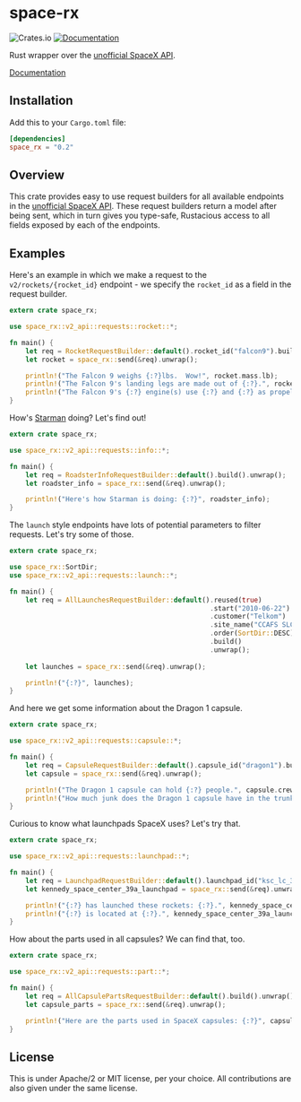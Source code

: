 # space-rx

![Crates.io](https://img.shields.io/crates/v/space_rx.svg)
[![Documentation](https://docs.rs/space-rx/badge.svg?style=flat-square)](https://docs.rs/space-rx/)

Rust wrapper over the [unofficial SpaceX API](https://github.com/r-spacex/SpaceX-API).

[Documentation](https://docs.rs/space-rx/)

## Installation

Add this to your `Cargo.toml` file:

```toml
[dependencies]
space_rx = "0.2"
```

## Overview

This crate provides easy to use request builders for all available endpoints in the [unofficial SpaceX API](https://github.com/r-spacex/SpaceX-API).  These request builders return a model after being sent, which in turn gives you type-safe, Rustacious access to all fields exposed by each of the endpoints.

## Examples

Here's an example in which we make a request to the `v2/rockets/{rocket_id}` endpoint - we specify the `rocket_id` as a field in the request builder.

```rust
extern crate space_rx;

use space_rx::v2_api::requests::rocket::*;

fn main() {
    let req = RocketRequestBuilder::default().rocket_id("falcon9").build().unwrap();
    let rocket = space_rx::send(&req).unwrap();

    println!("The Falcon 9 weighs {:?}lbs.  Wow!", rocket.mass.lb);
    println!("The Falcon 9's landing legs are made out of {:?}.", rocket.landing_legs.material.unwrap());
    println!("The Falcon 9's {:?} engine(s) use {:?} and {:?} as propellant.", rocket.engines.number, rocket.engines.propellant_1, rocket.engines.propellant_2);
}
```

How's [Starman](https://en.wikipedia.org/wiki/Elon_Musk%27s_Tesla_Roadster) doing?  Let's find out!

```rust
extern crate space_rx;

use space_rx::v2_api::requests::info::*;

fn main() {
    let req = RoadsterInfoRequestBuilder::default().build().unwrap();
    let roadster_info = space_rx::send(&req).unwrap();

    println!("Here's how Starman is doing: {:?}", roadster_info);
}
```

The `launch` style endpoints have lots of potential parameters to filter requests.  Let's try some of those.
```rust
extern crate space_rx;

use space_rx::SortDir;
use space_rx::v2_api::requests::launch::*;

fn main() {
    let req = AllLaunchesRequestBuilder::default().reused(true)
                                                  .start("2010-06-22")
                                                  .customer("Telkom")
                                                  .site_name("CCAFS SLC 40")
                                                  .order(SortDir::DESC)
                                                  .build()
                                                  .unwrap();
    
    let launches = space_rx::send(&req).unwrap();

    println!("{:?}", launches);
}
```

And here we get some information about the Dragon 1 capsule.

```rust
extern crate space_rx;

use space_rx::v2_api::requests::capsule::*;

fn main() {
    let req = CapsuleRequestBuilder::default().capsule_id("dragon1").build().unwrap();
    let capsule = space_rx::send(&req).unwrap();

    println!("The Dragon 1 capsule can hold {:?} people.", capsule.crew_capacity);
    println!("How much junk does the Dragon 1 capsule have in the trunk?  Well, this much: {:?}.", capsule.trunk);
}
```

Curious to know what launchpads SpaceX uses?  Let's try that.

```rust
extern crate space_rx;

use space_rx::v2_api::requests::launchpad::*;

fn main() {
    let req = LaunchpadRequestBuilder::default().launchpad_id("ksc_lc_39a").build().unwrap();
    let kennedy_space_center_39a_launchpad = space_rx::send(&req).unwrap();

    println!("{:?} has launched these rockets: {:?}.", kennedy_space_center_39a_launchpad.full_name, kennedy_space_center_39a_launchpad.vehicles_launched);
    println!("{:?} is located at {:?}.", kennedy_space_center_39a_launchpad.full_name, kennedy_space_center_39a_launchpad.location);
}
```

How about the parts used in all capsules?  We can find that, too.

```rust
extern crate space_rx;

use space_rx::v2_api::requests::part::*;

fn main() {
    let req = AllCapsulePartsRequestBuilder::default().build().unwrap();
    let capsule_parts = space_rx::send(&req).unwrap();

    println!("Here are the parts used in SpaceX capsules: {:?}", capsule_parts);
}
```

## License

This is under Apache/2 or MIT license, per your choice. All contributions
are also given under the same license.


